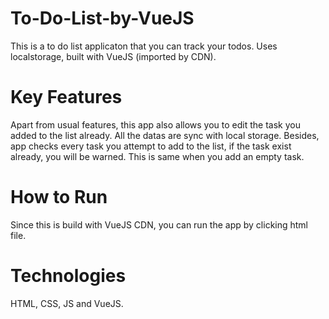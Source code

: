 # To-Do-List-by-VueJS
This is a to do list applicaton that you can track your todos. Uses localstorage, built with VueJS (imported by CDN).

# Key Features
Apart from usual features, this app also allows you to edit the task you added to the list already. All the datas are sync with local storage.
Besides, app checks every task you attempt to add to the list, if the task exist already, you will be warned. This is same when you add an empty task.

# How to Run
Since this is build with VueJS CDN, you can run the app by clicking html file.

# Technologies
HTML, CSS, JS and VueJS.